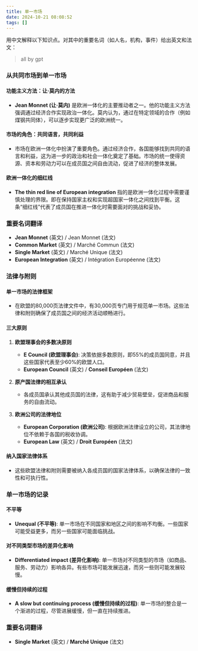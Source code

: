 ```yaml
---
title: 单一市场
date: 2024-10-21 08:08:52
tags: []
---
```

用中文解释以下知识点。对其中的重要名词（如人名，机构，事件）给出英文和法文：

> all by gpt
### 从共同市场到单一市场

#### 功能主义方法：让·莫内的方法

- **Jean Monnet (让·莫内)** 是欧洲一体化的主要推动者之一。他的功能主义方法强调通过经济合作实现政治一体化。莫内认为，通过在特定领域的合作（例如煤钢共同体），可以逐步实现更广泛的欧洲统一。

#### 市场的角色：共同语言，共同利益

- 市场在欧洲一体化中扮演了重要角色。通过经济合作，各国能够找到共同的语言和利益，这为进一步的政治和社会一体化奠定了基础。市场的统一使得资源、资本和劳动力可以在成员国之间自由流动，促进了经济的整体发展。

#### 欧洲一体化的细红线

- **The thin red line of European integration** 指的是欧洲一体化过程中需要谨慎处理的界限。即在保持国家主权和实现超国家一体化之间找到平衡。这条“细红线”代表了成员国在推进一体化时需要面对的挑战和妥协。

### 重要名词翻译

- **Jean Monnet** (英文) / Jean Monnet (法文)
- **Common Market** (英文) / Marché Commun (法文)
- **Single Market** (英文) / Marché Unique (法文)
- **European Integration** (英文) / Intégration Européenne (法文)

### 法律与附则

#### 单一市场的法律框架

- 在欧盟的80,000页法律文件中，有30,000页专门用于规范单一市场。这些法律和附则确保了成员国之间的经济活动顺畅进行。

#### 三大原则

1. **欧盟理事会的多数决原则**
    
    - **E Council (欧盟理事会)**: 决策依据多数原则，即55%的成员国同意，并且这些国家代表至少60%的欧盟人口。
    - **European Council** (英文) / **Conseil Européen** (法文)
2. **原产国法律的相互承认**
    
    - 各成员国承认其他成员国的法律，这有助于减少贸易壁垒，促进商品和服务的自由流动。
3. **欧洲公司的法律地位**
    
    - **European Corporation (欧洲公司)**: 根据欧洲法律设立的公司，其法律地位不依赖于各国的税收协调。
    - **European Law** (英文) / **Droit Européen** (法文)

#### 纳入国家法律体系

- 这些欧盟法律和附则需要被纳入各成员国的国家法律体系，以确保法律的一致性和可执行性。

### 单一市场的记录

#### 不平等

- **Unequal (不平等)**: 单一市场在不同国家和地区之间的影响不均衡。一些国家可能受益更多，而另一些国家可能面临挑战。

#### 对不同类型市场的差异化影响

- **Differentiated impact (差异化影响)**: 单一市场对不同类型的市场（如商品、服务、劳动力）影响各异。有些市场可能发展迅速，而另一些则可能发展较慢。

#### 缓慢但持续的过程

- **A slow but continuing process (缓慢但持续的过程)**: 单一市场的整合是一个渐进的过程，尽管进展缓慢，但一直在持续推进。

### 重要名词翻译

- **Single Market** (英文) / **Marché Unique** (法文)
